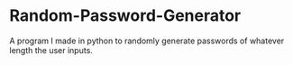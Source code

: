 # Random-Password-Generator
A program I made in python to randomly generate passwords of whatever length the user inputs.
